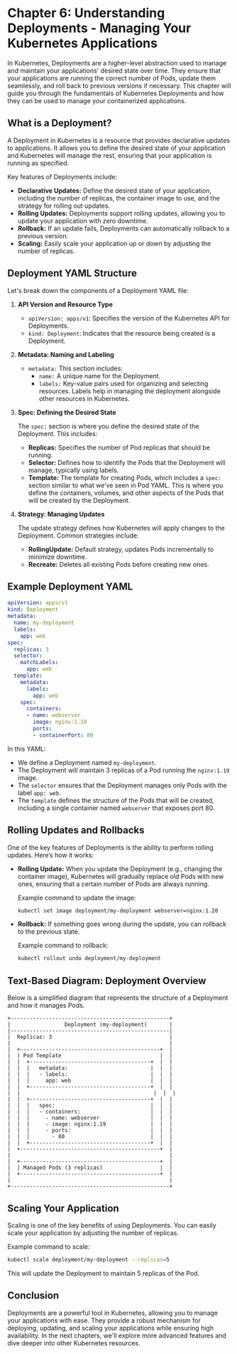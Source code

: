 
# Chapter 6: Understanding Deployments - Managing Your Kubernetes Applications

In Kubernetes, Deployments are a higher-level abstraction used to manage and maintain your applications' desired state over time. They ensure that your applications are running the correct number of Pods, update them seamlessly, and roll back to previous versions if necessary. This chapter will guide you through the fundamentals of Kubernetes Deployments and how they can be used to manage your containerized applications.

## What is a Deployment?

A Deployment in Kubernetes is a resource that provides declarative updates to applications. It allows you to define the desired state of your application and Kubernetes will manage the rest, ensuring that your application is running as specified.

Key features of Deployments include:

- **Declarative Updates:** Define the desired state of your application, including the number of replicas, the container image to use, and the strategy for rolling out updates.
- **Rolling Updates:** Deployments support rolling updates, allowing you to update your application with zero downtime.
- **Rollback:** If an update fails, Deployments can automatically rollback to a previous version.
- **Scaling:** Easily scale your application up or down by adjusting the number of replicas.

## Deployment YAML Structure

Let's break down the components of a Deployment YAML file:

1. **API Version and Resource Type**

    - `apiVersion: apps/v1`: Specifies the version of the Kubernetes API for Deployments.
    - `kind: Deployment`: Indicates that the resource being created is a Deployment.

2. **Metadata: Naming and Labeling**

    - `metadata:` This section includes:
      - `name:` A unique name for the Deployment.
      - `labels:` Key-value pairs used for organizing and selecting resources. Labels help in managing the deployment alongside other resources in Kubernetes.

3. **Spec: Defining the Desired State**

    The `spec:` section is where you define the desired state of the Deployment. This includes:

    - **Replicas:** Specifies the number of Pod replicas that should be running.
    - **Selector:** Defines how to identify the Pods that the Deployment will manage, typically using labels.
    - **Template:** The template for creating Pods, which includes a `spec:` section similar to what we’ve seen in Pod YAML. This is where you define the containers, volumes, and other aspects of the Pods that will be created by the Deployment.

4. **Strategy: Managing Updates**

    The update strategy defines how Kubernetes will apply changes to the Deployment. Common strategies include:

    - **RollingUpdate:** Default strategy, updates Pods incrementally to minimize downtime.
    - **Recreate:** Deletes all existing Pods before creating new ones.

## Example Deployment YAML

```yaml
apiVersion: apps/v1
kind: Deployment
metadata:
  name: my-deployment
  labels:
    app: web
spec:
  replicas: 3
  selector:
    matchLabels:
      app: web
  template:
    metadata:
      labels:
        app: web
    spec:
      containers:
      - name: webserver
        image: nginx:1.19
        ports:
        - containerPort: 80
```

In this YAML:

- We define a Deployment named `my-deployment`.
- The Deployment will maintain 3 replicas of a Pod running the `nginx:1.19` image.
- The `selector` ensures that the Deployment manages only Pods with the label `app: web`.
- The `template` defines the structure of the Pods that will be created, including a single container named `webserver` that exposes port 80.

## Rolling Updates and Rollbacks

One of the key features of Deployments is the ability to perform rolling updates. Here’s how it works:

- **Rolling Update:** When you update the Deployment (e.g., changing the container image), Kubernetes will gradually replace old Pods with new ones, ensuring that a certain number of Pods are always running.
  
  Example command to update the image:
  ```bash
  kubectl set image deployment/my-deployment webserver=nginx:1.20
  ```

- **Rollback:** If something goes wrong during the update, you can rollback to the previous state.
  
  Example command to rollback:
  ```bash
  kubectl rollout undo deployment/my-deployment
  ```

## Text-Based Diagram: Deployment Overview

Below is a simplified diagram that represents the structure of a Deployment and how it manages Pods.

```
+--------------------------------------------------+
|                 Deployment (my-deployment)       |
|--------------------------------------------------|
|  Replicas: 3                                     |
|                                                  |
|  +--------------------------------------------+  |
|  | Pod Template                               |  |
|  |  +--------------------------------------+  |  |
|  |  |   metadata:                          |  |  |
|  |  |   - labels:                          |  |  |
|  |  |     app: web                         |  |  |
|  |  +--------------------------------------+  |  |
|  |                                          |  |  |
|  |  +--------------------------------------+  |  |
|  |  |   spec:                              |  |  |
|  |  |   - containers:                      |  |  |
|  |  |     - name: webserver                |  |  |
|  |  |     - image: nginx:1.19              |  |  |
|  |  |     - ports:                         |  |  |
|  |  |       - 80                           |  |  |
|  |  +--------------------------------------+  |  |
|  +--------------------------------------------+  |
|                                                  |
|  +--------------------------------------------+  |
|  | Managed Pods (3 replicas)                  |  |
|  +--------------------------------------------+  |
|                                                  |
+--------------------------------------------------+
```

## Scaling Your Application

Scaling is one of the key benefits of using Deployments. You can easily scale your application by adjusting the number of replicas.

Example command to scale:
```bash
kubectl scale deployment/my-deployment --replicas=5
```

This will update the Deployment to maintain 5 replicas of the Pod.

## Conclusion

Deployments are a powerful tool in Kubernetes, allowing you to manage your applications with ease. They provide a robust mechanism for deploying, updating, and scaling your applications while ensuring high availability. In the next chapters, we'll explore more advanced features and dive deeper into other Kubernetes resources.
